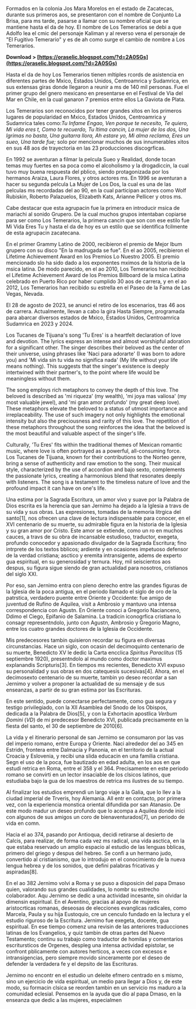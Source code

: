 
 
Formados en la colonia Jos Mara Morelos en el estado de Zacatecas, durante sus primeros aos, se presentaron con el nombre de Conjunto La Brisa, para ms tarde, pasarse a llamar con su nombre oficial que se mantiene hasta el da de hoy. El nombre de Los Temerarios se debi a que Adolfo lea el cmic del personaje Kaliman y al reverso vena el personaje de "El Fugitivo Temerario" y es de ah como surge el cambio de nombre a Los Temerarios.
 
**Download &gt; [https://oraselic.blogspot.com/?d=2A0SGs](https://oraselic.blogspot.com/?d=2A0SGs)**


 
Hasta el da de hoy Los Temerarios tienen mltiples rcords de asistencia en diferentes partes de Mxico, Estados Unidos, Centroamrica y Sudamrica, en sus extensas giras donde llegaron a reunir a ms de 140 mil personas. Fue el primer grupo del gnero mexicano en presentarse en el Festival de Via del Mar en Chile, en la cual ganaron 7 premios entre ellos La Gaviota de Plata.
 
Los Temerarios son reconocidos por tener grandes xitos en los primeros lugares de popularidad en Mxico, Estados Unidos, Centroamrica y Sudamrica tales como:*Tu Infame Engao, Ven porque te necesito, Te quiero, Mi vida eres t, Como te recuerdo, Tu ltima cancin, La mujer de los dos, Una lgrimas no basta, Una guitarra llora, Ah estare yo, Mi alma reclama, Eres un sueo, Una tarde fue;* solo por mencionar muchos de sus innumerables xitos en sus 48 aos de trayectoria en las 23 producciones discogrficas.
 
En 1992 se aventuran a filmar la pelcula Sueo y Realidad, donde tocan temas muy fuertes en sa poca como el alcoholismo y la drogadiccin, la cual tuvo muy buena respuesta del pblico, siendo protagonizada por los hermanos Araiza, Laura Flores, y otros actores ms. En 1996 se aventuran a hacer su segunda pelcula La Mujer de Los Dos, la cual es una de las pelculas ms recordadas del ao 90, en la cual participan actores como Wolf Rubiskin, Roberto Palazuelos, Elizabeth Kats, Arianne Pellicer y otros ms.

Cabe destacar que esta agrupacin fue la primera en introducir msica de mariachi al sonido Grupero. De la cual muchos grupos intentaban copiarse para ser como Los Temerarios, la primera cancin que son con ese estilo fue Mi Vida Eres Tu y hasta el da de hoy es un estilo que se identifica fcilmente de esta agrupacin zacatecana.
 
En el primer Grammy Latino de 2000, recibieron el premio de Mejor lbum grupero con su disco "En la madrugada se fue". En el ao 2005, recibieron el Lifetime Achievement Award en los Premios Lo Nuestro 2005. El premio mencionado slo ha sido dado a los exponentes mximos de la historia de la msica latina. De modo parecido, en el ao 2010, Los Temerarios han recibido el Lifetime Achievement Award de los Premios Billboard de la msica Latina celebrado en Puerto Rico por haber cumplido 30 aos de carrera, y en el ao 2012, Los Temerarios han recibido su estrella en el Paseo de la Fama de Las Vegas, Nevada.
 
El 28 de agosto de 2023, se anunci el retiro de los escenarios, tras 46 aos de carrera. Actualmente, llevan a cabo la gira Hasta Siempre, programada para abarcar diversos estados de Mxico, Estados Unidos, Centroamrica Sudamrica en 2023 y 2024.
 
Los Tucanes de Tijuana's song 'Tu Eres' is a heartfelt declaration of love and devotion. The lyrics express an intense and almost worshipful adoration for a significant other. The singer describes their beloved as the center of their universe, using phrases like 'Naci para adorarte' (I was born to adore you) and 'Mi vida sin tu vida no significa nada' (My life without your life means nothing). This suggests that the singer's existence is deeply intertwined with their partner's, to the point where life would be meaningless without them.
 
The song employs rich metaphors to convey the depth of this love. The beloved is described as 'mi riqueza' (my wealth), 'mi joya mas valiosa' (my most valuable jewel), and 'mi gran amor profundo' (my great deep love). These metaphors elevate the beloved to a status of utmost importance and irreplaceability. The use of such imagery not only highlights the emotional intensity but also the preciousness and rarity of this love. The repetition of these metaphors throughout the song reinforces the idea that the beloved is the most beautiful and valuable aspect of the singer's life.
 
Culturally, 'Tu Eres' fits within the traditional themes of Mexican romantic music, where love is often portrayed as a powerful, all-consuming force. Los Tucanes de Tijuana, known for their contributions to the Norteo genre, bring a sense of authenticity and raw emotion to the song. Their musical style, characterized by the use of accordion and bajo sexto, complements the passionate lyrics, creating a harmonious blend that resonates deeply with listeners. The song is a testament to the timeless nature of love and the profound impact it can have on one's life.
 
Una estima por la Sagrada Escritura, un amor vivo y suave por la Palabra de Dios escrita es la herencia que san Jernimo ha dejado a la Iglesia a travs de su vida y sus obras. Las expresiones, tomadas de la memoria litrgica del santo[1], nos ofrecen una clave de lectura indispensable para conocer, en el XVI centenario de su muerte, su admirable figura en la historia de la Iglesia y su gran amor por Cristo. Este amor se extiende, como un ro en muchos cauces, a travs de su obra de incansable estudioso, traductor, exegeta, profundo conocedor y apasionado divulgador de la Sagrada Escritura; fino intrprete de los textos bblicos; ardiente y en ocasiones impetuoso defensor de la verdad cristiana; asctico y eremita intransigente, adems de experto gua espiritual, en su generosidad y ternura. Hoy, mil seiscientos aos despus, su figura sigue siendo de gran actualidad para nosotros, cristianos del siglo XXI.
 
Por eso, san Jernimo entra con pleno derecho entre las grandes figuras de la Iglesia de la poca antigua, en el periodo llamado el siglo de oro de la patrstica, verdadero puente entre Oriente y Occidente: fue amigo de juventud de Rufino de Aquilea, visit a Ambrosio y mantuvo una intensa correspondencia con Agustn. En Oriente conoci a Gregorio Nacianceno, Ddimo el Ciego, Epifanio de Salamina. La tradicin iconogrfica cristiana lo consagr representndolo, junto con Agustn, Ambrosio y Gregorio Magno, entre los cuatro grandes doctores de la Iglesia de Occidente.
 
Mis predecesores tambin quisieron recordar su figura en diversas circunstancias. Hace un siglo, con ocasin del decimoquinto centenario de su muerte, Benedicto XV le dedic la Carta encclica *Spiritus Paraclitus* (15 septiembre 1920), presentndolo al mundo como doctor maximus explanandis Scripturis[3]. En tiempos ms recientes, Benedicto XVI expuso su personalidad y sus obras en dos catequesis sucesivas[4]. Ahora, en el decimosexto centenario de su muerte, tambin yo deseo recordar a san Jernimo y volver a proponer la actualidad de su mensaje y de sus enseanzas, a partir de su gran estima por las Escrituras.
 
En este sentido, puede conectarse perfectamente, como gua segura y testigo privilegiado, con la XII Asamblea del Snodo de los Obispos, dedicada a la Palabra de Dios[5], y con la Exhortacin apostlica *Verbum Domini* (*VD*) de mi predecesor Benedicto XVI, publicada precisamente en la fiesta del santo, el 30 de septiembre de 2010[6].
 
La vida y el itinerario personal de san Jernimo se consumaron por las vas del imperio romano, entre Europa y Oriente. Naci alrededor del ao 345 en Estridn, frontera entre Dalmacia y Panonia, en el territorio de la actual Croacia y Eslovenia, y recibi una slida educacin en una familia cristiana. Segn el uso de la poca, fue bautizado en edad adulta, en los aos en que estudi retrica en Roma, entre el 358 y el 364. Precisamente en este periodo romano se convirti en un lector insaciable de los clsicos latinos, que estudiaba bajo la gua de los maestros de retrica ms ilustres de su tiempo.
 
Al finalizar los estudios emprendi un largo viaje a la Galia, que lo llev a la ciudad imperial de Trveris, hoy Alemania. All entr en contacto, por primera vez, con la experiencia monstica oriental difundida por san Atanasio. De este modo madur un deseo profundo que lo acompa a Aquilea donde inici con algunos de sus amigos un coro de bienaventurados[7], un periodo de vida en comn.
 
Hacia el ao 374, pasando por Antioqua, decidi retirarse al desierto de Calcis, para realizar, de forma cada vez ms radical, una vida asctica, en la que estaba reservado un amplio espacio al estudio de las lenguas bblicas, primero del griego y despus del hebreo. Se confi a un hermano judo, convertido al cristianismo, que lo introdujo en el conocimiento de la nueva lengua hebrea y de los sonidos, que defini palabras fricativas y aspiradas[8].
 
En el ao 382 Jernimo volvi a Roma y se puso a disposicin del papa Dmaso quien, valorando sus grandes cualidades, lo nombr su estrecho colaborador. Aqu Jernimo se dedic a una actividad incesante, sin olvidar la dimensin espiritual. En el Aventino, gracias al apoyo de mujeres aristocrticas romanas, deseosas de elecciones evanglicas radicales, como Marcela, Paula y su hija Eustoquio, cre un cenculo fundado en la lectura y el estudio riguroso de la Escritura. Jernimo fue exegeta, docente, gua espiritual. En ese tiempo comenz una revisin de las anteriores traducciones latinas de los Evangelios, y quiz tambin de otras partes del Nuevo Testamento; continu su trabajo como traductor de homilas y comentarios escritursticos de Orgenes, despleg una intensa actividad epistolar, se confront pblicamente con autores herticos, a veces con excesos e intransigencias, pero siempre movido sinceramente por el deseo de defender la verdadera fe y el depsito de las Escrituras.
 
Jernimo no encontr en el estudio un deleite efmero centrado en s mismo, sino un ejercicio de vida espiritual, un medio para llegar a Dios y, de este modo, su formacin clsica se reorden tambin en un servicio ms maduro a la comunidad eclesial. Pensemos en la ayuda que dio al papa Dmaso, en la enseanza que dedic a las mujeres, especialmen